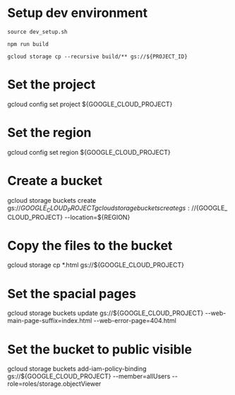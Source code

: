 # Setup dev environment
```
source dev_setup.sh
```

```
npm run build
```

```
gcloud storage cp --recursive build/** gs://${PROJECT_ID}
```





# Set the project
gcloud config set project ${GOOGLE_CLOUD_PROJECT}

# Set the region
gcloud config set region ${GOOGLE_CLOUD_PROJECT}

# Create a bucket
gcloud storage buckets create gs://${GOOGLE_CLOUD_PROJECT}
gcloud storage buckets create gs://${GOOGLE_CLOUD_PROJECT} --location=${REGION}


# Copy the files to the bucket
gcloud storage cp *.html gs://${GOOGLE_CLOUD_PROJECT}

# Set the spacial pages
gcloud storage buckets update gs://${GOOGLE_CLOUD_PROJECT} --web-main-page-suffix=index.html --web-error-page=404.html

# Set the bucket to public visible
gcloud storage buckets add-iam-policy-binding gs://${GOOGLE_CLOUD_PROJECT} --member=allUsers --role=roles/storage.objectViewer